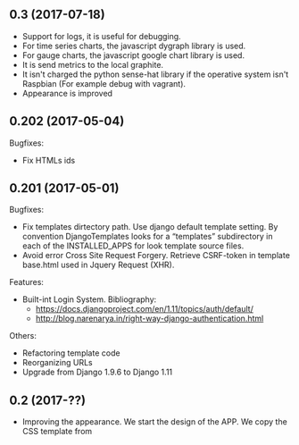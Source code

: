 ## 0.3 (2017-07-18)
 - Support for logs, it is useful for debugging.
 - For time series charts, the javascript dygraph library is used.
 - For gauge charts, the javascript google chart library is used. 
 - It is send metrics to the local graphite.
 - It isn't charged the python sense-hat library if the operative system isn't Raspbian (For example debug with vagrant).
 - Appearance is improved
 

## 0.202 (2017-05-04)

Bugfixes:
  - Fix HTMLs ids

## 0.201 (2017-05-01)

Bugfixes:
  - Fix templates dirtectory path. Use django default template setting.
  By convention DjangoTemplates looks for a “templates” subdirectory
  in each of the INSTALLED_APPS for look template source files.
  - Avoid error Cross Site Request Forgery. Retrieve CSRF-token in
  template base.html used in Jquery Request (XHR).

Features:
  - Built-int Login System. Bibliography:
    - https://docs.djangoproject.com/en/1.11/topics/auth/default/
    - http://blog.narenarya.in/right-way-django-authentication.html

Others:
  - Refactoring template code
  - Reorganizing URLs
  - Upgrade from Django 1.9.6 to Django 1.11

## 0.2 (2017-??)
  - Improving the appearance. We start the design of the APP.
  We copy the CSS template from

